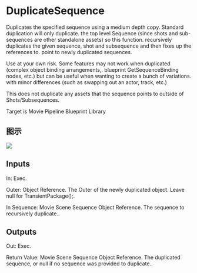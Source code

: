 # DuplicateSequence

Duplicates the specified sequence using a medium depth copy. Standard duplication will only duplicate. the top level Sequence (since shots and sub-sequences are other standalone assets) so this function. recursively duplicates the given sequence, shot and subsequence and then fixes up the references to. point to newly duplicated sequences.

Use at your own risk. Some features may not work when duplicated (complex object binding arrangements,. blueprint GetSequenceBinding nodes, etc.) but can be useful when wanting to create a bunch of variations. with minor differences (such as swapping out an actor, track, etc.)

This does not duplicate any assets that the sequence points to outside of Shots/Subsequences.

Target is Movie Pipeline Blueprint Library

## 图示

![]($-20221218-20082248.png)

## Inputs

In: Exec.

Outer: Object Reference. The Outer of the newly duplicated object. Leave null for TransientPackage();.

In Sequence: Movie Scene Sequence Object Reference. The sequence to recursively duplicate..  

## Outputs

Out: Exec.

Return Value: Movie Scene Sequence Object Reference. The duplicated sequence, or null if no sequence was provided to duplicate..

